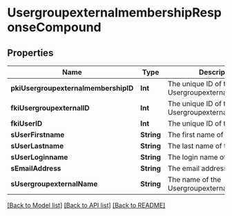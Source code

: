 # UsergroupexternalmembershipResponseCompound

## Properties
Name | Type | Description | Notes
------------ | ------------- | ------------- | -------------
**pkiUsergroupexternalmembershipID** | **Int** | The unique ID of the Usergroupexternalmembership | 
**fkiUsergroupexternalID** | **Int** | The unique ID of the Usergroupexternal | 
**fkiUserID** | **Int** | The unique ID of the User | 
**sUserFirstname** | **String** | The first name of the user | 
**sUserLastname** | **String** | The last name of the user | 
**sUserLoginname** | **String** | The login name of the User. | 
**sEmailAddress** | **String** | The email address. | 
**sUsergroupexternalName** | **String** | The name of the Usergroupexternal | 

[[Back to Model list]](../README.md#documentation-for-models) [[Back to API list]](../README.md#documentation-for-api-endpoints) [[Back to README]](../README.md)


